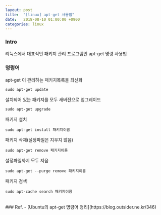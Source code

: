 ```yaml
---
layout: post
title:  "[linux] apt-get 사용법"
date:   2018-08-10 01:00:00 +0900
categories: linux
---
```

### Intro
리눅스에서 대표적인 패키지 관리 프로그램인 apt-get 명령 사용법

### 명령어
apt-get 이 관리하는 패키지목록을 최신화
```
sudo apt-get update
```

설치되어 있는 패키지를 모두 새버전으로 업그레이드
```
sudo apt-get upgrade
```

패키지 설치
```
sudo apt-get install 패키지이름
```

패키지 삭제(설정파일은 지우지 않음)
```
sudo apt-get remove 패키지이름
```

설정파일까지 모두 지움
```
sudo apt-get --purge remove 패키지이름
```

패키지 검색
```
sudo apt-cache search 패키지이름
```

<br>
### Ref.
- [Ubuntu의 apt-get 명령어 정리](https://blog.outsider.ne.kr/346)
